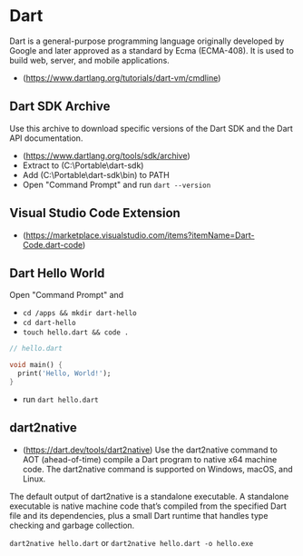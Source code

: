 # Dart
Dart is a general-purpose programming language originally developed by Google and later approved as a standard by Ecma (ECMA-408). It is used to build web, server, and mobile applications.
- (https://www.dartlang.org/tutorials/dart-vm/cmdline)

## Dart SDK Archive
Use this archive to download specific versions of the Dart SDK and the Dart API documentation.
- (https://www.dartlang.org/tools/sdk/archive)
- Extract to (C:\Portable\dart-sdk\)
- Add (C:\Portable\dart-sdk\bin\) to PATH
- Open "Command Prompt" and run `dart --version`

## Visual Studio Code Extension
- (https://marketplace.visualstudio.com/items?itemName=Dart-Code.dart-code)

## Dart Hello World
Open "Command Prompt" and

- `cd /apps && mkdir dart-hello`
- `cd dart-hello`
- `touch hello.dart && code .`

```dart
// hello.dart

void main() {
  print('Hello, World!');
}

```

- run `dart hello.dart`

## dart2native
- (https://dart.dev/tools/dart2native)
Use the dart2native command to AOT (ahead-of-time) compile a Dart program to native x64 machine code. The dart2native command is supported on Windows, macOS, and Linux.

The default output of dart2native is a standalone executable. A standalone executable is native machine code that’s compiled from the specified Dart file and its dependencies, plus a small Dart runtime that handles type checking and garbage collection.

`dart2native hello.dart` or `dart2native hello.dart -o hello.exe`
